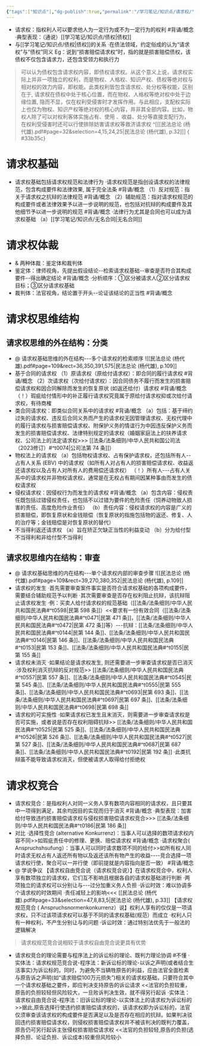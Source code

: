 ```yaml
---
{"tags":["知识点"],"dg-publish":true,"permalink":"/学习笔记/知识点/请求权/","dgPassFrontmatter":true}
---
```


- 请求权：指权利人可以要求他人为一定行为或不为一定行为的权利 #背诵/概念 
·典型表现：（通说）[[学习笔记/知识点/债权\|债权]] 
- 与[[学习笔记/知识点/债权\|债权]]的关系
·在债法领域，约定俗成的认为“请求权”与“债权”同义
Eg：说到“损害赔偿请求权”时，指的就是损害赔偿债权，该债权不仅包含请求力，还包含受领力和执行力
>可以认为债权包含请求权内容，即债权请求权。从这个意义上说，请求权实际上并非⼀项独立的权利，而是物权、人格权、知识产权、债权等绝对权与相对权的效力内容，即权能。此类权利皆包含请求权、处分权等权能，区别在于, 请求杈在债权中处于核心位置，而在物权、人格权等绝对权中处于边缘位置, 隐而不显，仅在权利受侵害时才发挥作用。与此相应，支配权实际上也仅为物权、知识产权等绝对权的核心内容，并非其全部内容。比如，物权人除了可以对权利客体实施占有、使用 、收益、处分等直接支配行为，在权利受侵害时还可以行使排除妨害请求权等救济请求权 ^[[[民法总论 (杨代雄).pdf#page=32&selection=4,15,24,25\|民法总论 (杨代雄), p.32]]]
{ #33b35c}


# 请求权基础
- 请求权基础包括请求权规范和法律行为
·请求权规范是指创设请求权的法律规范，包含构成要件和法律效果, 属于完全法条 #背诵/概念 
（1）反对规范：指关于请求权之抗辩的法律规范 #背诵/概念 
（2）辅助规范：指对请求权规范的构成要件或者法律效果予以进⼀步说明的规范，也包括对抗辩的构成要件及其他细节予以进一步说明的规范 #背诵/概念 
·法律行为尤其是合同也可以成为请求权基础
（a）[[学习笔记/知识点/无名合同\|无名合同]]
# 请求权体裁
- & 两种体裁：鉴定体和裁判体
- 鉴定体：律师视角，先提出假设结论--检索请求权基础--审查是否符合其构成要件--得出确定结论 #背诵/概念 
·分析顺序：①区分被请求人②区分请求权目标；③区分请求权基础
- 裁判体：法官视角，结论置于开头--论证该结论的正当性 #背诵/概念 
# 请求权思维结构
## 请求权思维的外在结构：分类
- @ 请求权基础思维的外在结构---多个请求权的检索顺序
![[民法总论 (杨代雄).pdf#page=109&rect=36,350,391,575|民法总论 (杨代雄), p.109]]
- 基于合同的请求权
（1）原请求权（原给付请求权）：即合同的履行请求权 #背诵/概念 
（2）次请求权（次给付请求权）：因合同债务不履行而发生的损害赔偿请求权和因合同解除而发生的恢复原状 (如返还给付）请求权 #背诵/概念 
（！）瑕疵给付情形中的补正履行请求权究竟属于原给付请求权抑或次给付请求权，有待商榷
- 类合同请求权：即类似合同关系中的请求权 #背诵/概念 
（a）包括：基于缔约过失的请求权、违反后合同义务而产生的请求权无因管理请求权、无权代理中的履行请求权与损害赔偿请求权、附保护义务的情谊行为中因违反保护义务而发生的损害赔偿请求权、法律特别规定的请求权（婚姻家庭法上的扶养请求权、公司法上的法定请求权>>> [[法条/法条细则/中华人民共和国公司法（2023修订）#^t0074\|公司法第 74 条]]）
- 物权法上的请求权
（a）包括物权请求权、占有保护请求权，还包括所有人--占有人关系 (EBV) 中的请求权（如所有人对占有人的损害赔偿请求权、收益返还请求权以及占有人对所有人的费用偿还请求权）
（！）所有人---占有人关系中的请求权并非物权请求权，通常是在无权占有期间因某种事由而发生的债权请求权
- 侵权请求权：因侵权行为而发生的请求权 #背诵/概念 
（a）包含内容：侵权责任既包括过错侵权责任，也包括不以过错为要件的危险责任（饲养动物致人损害的责任、高度危险作业责任）
（b）责任内容：侵权请求权的内容是广义的损害赔偿，即恢复原状和金钱赔偿（恢复原状的指施包括物的返还、修复、人的治疗等；金钱赔偿是对恢复原状的替代）
- 不当得利返还请求权
（a）旨在矫正欠缺正当性的利益变动
（b）分为给付型不当得利和非给付型不当得利
## 请求权思维内在结构：审查
- @ 请求权基础思维的内在结构---单个请求权内部的审查步骤
![[民法总论 (杨代雄).pdf#page=109&rect=39,270,380,352|民法总论 (杨代雄), p.109]]
- 请求权的发生
·首先需要审查案件事实是否符合请求权基础的各项构成要件，需要结合辅助规范予以判断
·其次需要审查是否存在权利阻止抗辩，该抗辩阻止请求权发生
·例：买卖人给付请求权的规范基础（[[法条/法条细则/中华人民共和国民法典#^t0598\|民第 598 条]]）<<要求有一份有效合同（[[法条/法条细则/中华人民共和国民法典#^t0471\|民第 471 条]]，[[法条/法条细则/中华人民共和国民法典#^t0472\|民第 472 条]]等）---抗辩：[[法条/法条细则/中华人民共和国民法典#^t0144\|民第 144 条]]、[[法条/法条细则/中华人民共和国民法典#^t0146\|民第 146 条]]、[[法条/法条细则/中华人民共和国民法典#^t0153\|民第 153 条]]、[[法条/法条细则/中华人民共和国民法典#^t0155\|民第 155 条]]
- 请求权未消灭
·如果结论是请求权发生, 则还需要进⼀步审查请求权是否已消灭
·涉及权利消灭抗辩的反对规范>> [[法条/法条细则/中华人民共和国民法典#^t0557\|民第 557 条]]、[[法条/法条细则/中华人民共和国民法典#^t0545\|民第 545 条]]、[[法条/法条细则/中华人民共和国民法典#^t0555\|民第 555 条]]、[[法条/法条细则/中华人民共和国民法典#^t0693\|民第 693 条]]、[[法条/法条细则/中华人民共和国民法典#^t0697\|民第 697 条]]、[[法条/法条细则/中华人民共和国民法典#^t0698\|民第 698 条]]
- 请求权的可实施性
·如果请求权已发生且末消灭，则需要进⼀步审查请求权是否可实施，或者说是否存在权利阻碍抗辩>> [[法条/法条细则/中华人民共和国民法典#^t0525\|民第 525 条]]、[[法条/法条细则/中华人民共和国民法典#^t0526\|民第 526 条]]、[[法条/法条细则/中华人民共和国民法典#^t0527\|民第 527 条]]、[[法条/法条细则/中华人民共和国民法典#^t0687\|民第 687 条]]、[[法条/法条细则/中华人民共和国民法典#^t0192\|民第 192 条]]
·此类抗辩虽不能导致请求权消灭，但使被请求人取得给付拒绝权
# 请求权竞合 
- 请求权竞合：是指权利人对同⼀义务人享有数项内容相同的请求权，且只要其中⼀项得到满足，其余均因目的实现而归于消灭 #背诵/概念 
·典型表现：加害给付导致违约损害赔偿请求权与侵权损害赔偿请求权竞合>>> [[法条/法条细则/中华人民共和国民法典#^t0186\|民第 186 条]]
- 对比
·选择性竞合 (alternative Konkurrenz)：当事人可以选择的数项请求权内容不同>>如瑕疵责任中的修理、更换、赔偿请求权 #背诵/概念 
·请求权聚合( Anspruchshsufung）：当事人可以同时请求数项不同的给付>>如所有权人同时请求无权占有人返还所有物以及返还该所有物产生的收益----竞合选择一项请求权行使，聚合可以一并行使（即前提就是内容指向是否一致） #背诵/概念 
- @ 学说争议
【请求权自由竞合说（请求权竞合说）】在请求权竞合中，权利人享有数项独立的请求权，它们互不影响且根据各自的请求权基础进行判断
·两项独立的请求权可以分别让与---过分加重义务人负担
·诉讼时效：难以协调多个请求权的时效期间
·责任减轻上的影响<<< [[民法总论 (杨代雄).pdf#page=33&selection=47,8,83,5|民法总论 (杨代雄), p.33]]
【请求权规范竞合 ( Anspruchsnormenkonkurrenz）说】权利人享有的仅仅是⼀项请求权，只不过该项请求权可以基于不同的请求权基础(规范）而成立
·权利人只有一种权利，不产生分别让与的问题
·诉讼时效：通过特别法优先于⼀般法的逻辑解决
>请求权规范竞合说相较于请求权自由竞合说更具有优势

- 请求权竞合的理论需要与程序法上的诉讼标的理论、既判力理论协调 #不懂
·实体法：请求权规范竞合说-程序法：新诉讼标的理论-以诉之声明(或者结合生活事实)为诉讼标的。同时，为避免不当辆牲原告的利益，应由法官全面检素与原告诉之声明(如“请求赔偿100万元损失”)相关的请求权基础，只要符合其中⼀个请求权基础之要件，即应判决支持原告的诉讼请求 
<<法官的负担较重，原告的负担较轻但风险较大，⼀旦败诉判决生效，就不得另行起诉
·实体法：请求权自由竞合说-程序法：旧诉讼标的理论-以实体法上的请求权为诉讼标的>>据此,原告选择行使违约损害赔偿请求权的，该请求权即为诉讼标的，法官仅须审查该请求权的构成要件是否满足以及是否存在相应的抗辩。如果判决驳回违约损害赔偿请求权，则侵权损害赔偿请求权并不被该判决的既判力覆盖，原告仍可另行起诉主张侵权损害赔偿请求权
<<法官的负担较轻,原告的负担(选择负担、论证负担、诉讼成本)较重但风险较小

